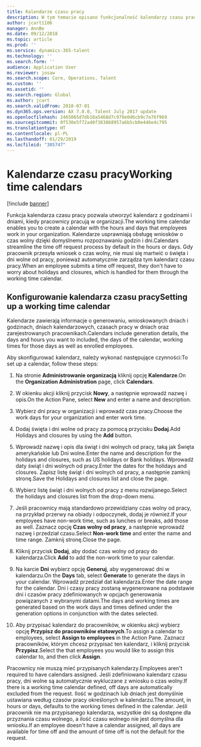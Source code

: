 ```yaml
---
title: Kalendarze czasu pracy
description: W tym temacie opisano funkcjonalność kalendarzy czasu pracy w programie Dynamics 365 for Talent Core HR oraz sposób konfigurowania kalendarzy.
author: jcart1106
manager: AnnBe
ms.date: 09/12/2018
ms.topic: article
ms.prod: ''
ms.service: dynamics-365-talent
ms.technology: ''
ms.search.form: ''
audience: Application User
ms.reviewer: josaw
ms.search.scope: Core, Operations, Talent
ms.custom: ''
ms.assetid: ''
ms.search.region: Global
ms.author: jcart
ms.search.validFrom: 2018-07-01
ms.dyn365.ops.version: AX 7.0.0, Talent July 2017 update
ms.openlocfilehash: 2465065d7db18a5468d7c979e0d6cb9c7e76f969
ms.sourcegitcommit: 0f530e5f72a40f383868957a6b5cb0e446e4c795
ms.translationtype: HT
ms.contentlocale: pl-PL
ms.lasthandoff: 01/29/2019
ms.locfileid: "305747"
---
```

# <a name="working-time-calendars"></a><span data-ttu-id="17829-103">Kalendarze czasu pracy</span><span class="sxs-lookup"><span data-stu-id="17829-103">Working time calendars</span></span>

[!include [banner](includes/banner.md)]

<span data-ttu-id="17829-104">Funkcja kalendarza czasu pracy pozwala utworzyć kalendarz z godzinami i dniami, kiedy pracownicy pracują w organizacji.</span><span class="sxs-lookup"><span data-stu-id="17829-104">The working time calendar enables you to create a calendar with the hours and days that employees work in your organization.</span></span> <span data-ttu-id="17829-105">Kalendarze usprawniają obsługę wniosków o czas wolny dzięki domyślnemu rozpoznawaniu godzin i dni.</span><span class="sxs-lookup"><span data-stu-id="17829-105">Calendars streamline the time off request process by default in the hours or days.</span></span> <span data-ttu-id="17829-106">Gdy pracownik przesyła wniosek o czas wolny, nie musi się martwić o święta i dni wolne od pracy, ponieważ automatycznie zarządza tym kalendarz czasu pracy.</span><span class="sxs-lookup"><span data-stu-id="17829-106">When an employee submits a time off request, they don't have to worry about holidays and closures, which is handled for them through the working time calendar.</span></span>

## <a name="setting-up-a-working-time-calendar"></a><span data-ttu-id="17829-107">Konfigurowanie kalendarza czasu pracy</span><span class="sxs-lookup"><span data-stu-id="17829-107">Setting up a working time calendar</span></span>

<span data-ttu-id="17829-108">Kalendarze zawierają informacje o generowaniu, wnioskowanych dniach i godzinach, dniach kalendarzowych, czasach pracy w dniach oraz zarejestrowanych pracownikach.</span><span class="sxs-lookup"><span data-stu-id="17829-108">Calendars include generation details, the days and hours you want to included, the days of the calendar, working times for those days as well as enrolled employees.</span></span> 

<span data-ttu-id="17829-109">Aby skonfigurować kalendarz, należy wykonać następujące czynności:</span><span class="sxs-lookup"><span data-stu-id="17829-109">To set up a calendar, follow these steps:</span></span>

1. <span data-ttu-id="17829-110">Na stronie **Administrowanie organizacją** kliknij opcję **Kalendarze**.</span><span class="sxs-lookup"><span data-stu-id="17829-110">On the **Organization Administration** page, click **Calendars**.</span></span>

2. <span data-ttu-id="17829-111">W okienku akcji kliknij przycisk **Nowy**, a następnie wprowadź nazwę i opis.</span><span class="sxs-lookup"><span data-stu-id="17829-111">On the Action Pane, select **New** and enter a name and description.</span></span>

3. <span data-ttu-id="17829-112">Wybierz dni pracy w organizacji i wprowadź czas pracy.</span><span class="sxs-lookup"><span data-stu-id="17829-112">Choose the work days for your organization and enter work time.</span></span>

4. <span data-ttu-id="17829-113">Dodaj święta i dni wolne od pracy za pomocą przycisku **Dodaj**.</span><span class="sxs-lookup"><span data-stu-id="17829-113">Add Holidays and closures by using the **Add** button.</span></span>

5. <span data-ttu-id="17829-114">Wprowadź nazwę i opis dla świąt i dni wolnych od pracy, taką jak Święta amerykańskie lub Dni wolne.</span><span class="sxs-lookup"><span data-stu-id="17829-114">Enter the name and description for the holidays and closures, such as US holidays or Bank holidays.</span></span> <span data-ttu-id="17829-115">Wprowadź daty świąt i dni wolnych od pracy.</span><span class="sxs-lookup"><span data-stu-id="17829-115">Enter the dates for the holidays and closures.</span></span> <span data-ttu-id="17829-116">Zapisz listę świąt i dni wolnych od pracy, a następnie zamknij stronę.</span><span class="sxs-lookup"><span data-stu-id="17829-116">Save the Holidays and closures list and close the page.</span></span>

6. <span data-ttu-id="17829-117">Wybierz listę świąt i dni wolnych od pracy z menu rozwijanego.</span><span class="sxs-lookup"><span data-stu-id="17829-117">Select the holidays and closures list from the drop-down menu.</span></span>

7. <span data-ttu-id="17829-118">Jeśli pracownicy mają standardowo przewidziany czas wolny od pracy, na przykład przerwy na obiady i odpoczynek, dodaj je również.</span><span class="sxs-lookup"><span data-stu-id="17829-118">If your employees have non-work time, such as lunches or breaks, add those as well.</span></span> <span data-ttu-id="17829-119">Zaznacz opcję **Czas wolny od pracy**, a następnie wprowadź nazwę i przedział czasu.</span><span class="sxs-lookup"><span data-stu-id="17829-119">Select **Non-work time** and enter the name and time range.</span></span> <span data-ttu-id="17829-120">Zamknij stronę.</span><span class="sxs-lookup"><span data-stu-id="17829-120">Close the page.</span></span> 

8. <span data-ttu-id="17829-121">Kliknij przycisk **Dodaj**, aby dodać czas wolny od pracy do kalendarza.</span><span class="sxs-lookup"><span data-stu-id="17829-121">Click **Add** to add the non-work time to your calendar.</span></span>

9. <span data-ttu-id="17829-122">Na karcie **Dni** wybierz opcję **Generuj**, aby wygenerować dni w kalendarzu.</span><span class="sxs-lookup"><span data-stu-id="17829-122">On the **Days** tab, select **Generate** to generate the days in your calendar.</span></span> <span data-ttu-id="17829-123">Wprowadź przedział dat kalendarza.</span><span class="sxs-lookup"><span data-stu-id="17829-123">Enter the date range for the calendar.</span></span> <span data-ttu-id="17829-124">Dni i czasy pracy zostaną wygenerowane na podstawie dni i czasów pracy zdefiniowanych w opcjach generowania powiązanych z wybranymi datami.</span><span class="sxs-lookup"><span data-stu-id="17829-124">The days and working times are generated based on the work days and times defined under the generation options in conjunction with the dates selected.</span></span>

10. <span data-ttu-id="17829-125">Aby przypisać kalendarz do pracowników, w okienku akcji wybierz opcję **Przypisz do pracowników etatowych**.</span><span class="sxs-lookup"><span data-stu-id="17829-125">To assign a calendar to employees, select **Assign to employees** in the Action Pane.</span></span> <span data-ttu-id="17829-126">Zaznacz pracowników, którym chcesz przypisać ten kalendarz, i kliknij przycisk **Przypisz**.</span><span class="sxs-lookup"><span data-stu-id="17829-126">Select the that employees you would like to assign this calendar to, and then click **Assign**.</span></span>

<span data-ttu-id="17829-127">Pracownicy nie muszą mieć przypisanych kalendarzy.</span><span class="sxs-lookup"><span data-stu-id="17829-127">Employees aren't required to have calendars assigned.</span></span> <span data-ttu-id="17829-128">Jeśli zdefiniowano kalendarz czasu pracy, dni wolne są automatycznie wykluczane z wniosku o czas wolny.</span><span class="sxs-lookup"><span data-stu-id="17829-128">If there is a working time calendar defined, off days are automatically excluded from the request.</span></span> <span data-ttu-id="17829-129">Ilość w godzinach lub dniach jest domyślnie ustawiana według czasów pracy określonych w kalendarzu.</span><span class="sxs-lookup"><span data-stu-id="17829-129">The amount, in hours or days, defaults to the working times defined in the calendar.</span></span> <span data-ttu-id="17829-130">Jeśli pracownik nie ma przypisanego kalendarza, wszystkie dni są dostępne dla przyznania czasu wolnego, a ilość czasu wolnego nie jest domyślna dla wniosku.</span><span class="sxs-lookup"><span data-stu-id="17829-130">If an employee doesn't have a calendar assigned, all days are available for time off and the amount of time off is not the default for the request.</span></span> 
